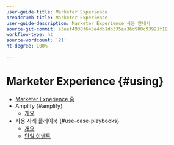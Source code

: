 ```yaml
---
user-guide-title: Marketer Experience
breadcrumb-title: Marketer Experience
user-guide-description: Marketer Experience 사용 안내서
source-git-commit: a3eef4938f645e4db1db335aa36d988c93921f18
workflow-type: ht
source-wordcount: '21'
ht-degree: 100%

---
```



# Marketer Experience {#using}

+ [Marketer Experience 홈](home.md)
+ Amplify {#amplify}
   + [개요](amplify/overview.md)
+ 사용 사례 플레이북 {#use-case-playbooks}
   + [개요](use-case-playbooks/overview.md)
   + [단일 이벤트](use-case-playbooks/unitary-event.md)
